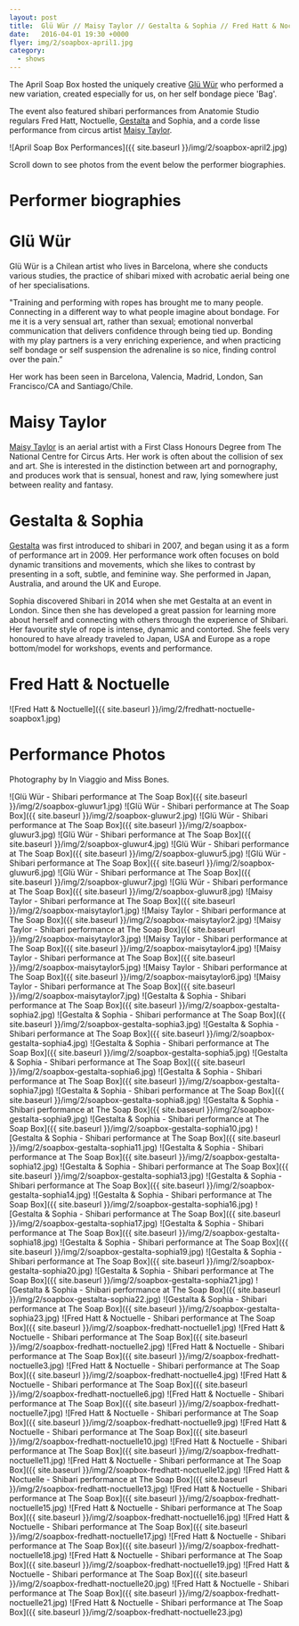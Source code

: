 ```yaml
---
layout: post
title:  Glü Wür // Maisy Taylor // Gestalta & Sophia // Fred Hatt & Noctuelle
date:   2016-04-01 19:30 +0000
flyer: img/2/soapbox-april1.jpg
category:
  - shows
---
```


The April Soap Box hosted the uniquely creative [Glü Wür](http://gluwur.flavors.me/) who performed a new variation, created especially for us, on her self bondage piece 'Bag'.

The event also featured shibari performances from Anatomie Studio regulars Fred Hatt, Noctuelle, [Gestalta](http://kinbaku.gestalta.co.uk) and Sophia, and a corde lisse performance from circus artist [Maisy Taylor](http://www.maisytaylorcircus.com/).

![April Soap Box Performances]({{ site.baseurl }}/img/2/soapbox-april2.jpg)

Scroll down to see photos from the event below the performer biographies.

# Performer biographies

# Glü Wür

Glü Wür is a Chilean artist who lives in Barcelona, where she conducts various studies, the practice of shibari mixed with acrobatic aerial being one of her specialisations.

"Training and performing with ropes has brought me to many people. Connecting in a different way to what people imagine about bondage.
For me it is a very sensual art, rather than sexual; emotional nonverbal communication that delivers confidence through being tied up. Bonding with my play partners is a very enriching experience, and when practicing self bondage or self suspension the adrenaline is so nice, finding control over the pain.”

Her work has been seen in Barcelona, Valencia, Madrid, London, San Francisco/CA and Santiago/Chile.

# Maisy Taylor

[Maisy Taylor](http://www.maisytaylorcircus.com/) is an aerial artist with a First Class Honours Degree from The National Centre for Circus Arts. Her work is often about the collision of sex and art. She is interested in the distinction between art and pornography, and produces work that is sensual, honest and raw, lying somewhere just between reality and fantasy.  

# Gestalta & Sophia

[Gestalta](http://www.kinbaku.gestalta.co.uk) was first introduced to shibari in 2007, and began using it as a form of performance art in 2009. Her performance work often focuses on bold dynamic transitions and movements, which she likes to contrast by presenting in a soft, subtle, and feminine way.
She performed in Japan, Australia, and around the UK and Europe.

Sophia discovered Shibari in 2014 when she met Gestalta at an event in London. Since then she has developed a great passion for learning more about herself and connecting with others through the experience of Shibari. Her favourite style of rope is intense, dynamic and contorted. She feels very honoured to have already traveled to Japan, USA and Europe as a rope bottom/model for workshops, events and performance.

# Fred Hatt & Noctuelle

![Fred Hatt & Noctuelle]({{ site.baseurl }}/img/2/fredhatt-noctuelle-soapbox1.jpg)

# Performance Photos
Photography by In Viaggio and Miss Bones.

![Glü Wür - Shibari performance at The Soap Box]({{ site.baseurl }}/img/2/soapbox-gluwur1.jpg)
![Glü Wür - Shibari performance at The Soap Box]({{ site.baseurl }}/img/2/soapbox-gluwur2.jpg)
![Glü Wür - Shibari performance at The Soap Box]({{ site.baseurl }}/img/2/soapbox-gluwur3.jpg)
![Glü Wür - Shibari performance at The Soap Box]({{ site.baseurl }}/img/2/soapbox-gluwur4.jpg)
![Glü Wür - Shibari performance at The Soap Box]({{ site.baseurl }}/img/2/soapbox-gluwur5.jpg)
![Glü Wür - Shibari performance at The Soap Box]({{ site.baseurl }}/img/2/soapbox-gluwur6.jpg)
![Glü Wür - Shibari performance at The Soap Box]({{ site.baseurl }}/img/2/soapbox-gluwur7.jpg)
![Glü Wür - Shibari performance at The Soap Box]({{ site.baseurl }}/img/2/soapbox-gluwur8.jpg)
![Maisy Taylor - Shibari performance at The Soap Box]({{ site.baseurl }}/img/2/soapbox-maisytaylor1.jpg)
![Maisy Taylor - Shibari performance at The Soap Box]({{ site.baseurl }}/img/2/soapbox-maisytaylor2.jpg)
![Maisy Taylor - Shibari performance at The Soap Box]({{ site.baseurl }}/img/2/soapbox-maisytaylor3.jpg)
![Maisy Taylor - Shibari performance at The Soap Box]({{ site.baseurl }}/img/2/soapbox-maisytaylor4.jpg)
![Maisy Taylor - Shibari performance at The Soap Box]({{ site.baseurl }}/img/2/soapbox-maisytaylor5.jpg)
![Maisy Taylor - Shibari performance at The Soap Box]({{ site.baseurl }}/img/2/soapbox-maisytaylor6.jpg)
![Maisy Taylor - Shibari performance at The Soap Box]({{ site.baseurl }}/img/2/soapbox-maisytaylor7.jpg)
![Gestalta & Sophia - Shibari performance at The Soap Box]({{ site.baseurl }}/img/2/soapbox-gestalta-sophia2.jpg)
![Gestalta & Sophia - Shibari performance at The Soap Box]({{ site.baseurl }}/img/2/soapbox-gestalta-sophia3.jpg)
![Gestalta & Sophia - Shibari performance at The Soap Box]({{ site.baseurl }}/img/2/soapbox-gestalta-sophia4.jpg)
![Gestalta & Sophia - Shibari performance at The Soap Box]({{ site.baseurl }}/img/2/soapbox-gestalta-sophia5.jpg)
![Gestalta & Sophia - Shibari performance at The Soap Box]({{ site.baseurl }}/img/2/soapbox-gestalta-sophia6.jpg)
![Gestalta & Sophia - Shibari performance at The Soap Box]({{ site.baseurl }}/img/2/soapbox-gestalta-sophia7.jpg)
![Gestalta & Sophia - Shibari performance at The Soap Box]({{ site.baseurl }}/img/2/soapbox-gestalta-sophia8.jpg)
![Gestalta & Sophia - Shibari performance at The Soap Box]({{ site.baseurl }}/img/2/soapbox-gestalta-sophia9.jpg)
![Gestalta & Sophia - Shibari performance at The Soap Box]({{ site.baseurl }}/img/2/soapbox-gestalta-sophia10.jpg)
![Gestalta & Sophia - Shibari performance at The Soap Box]({{ site.baseurl }}/img/2/soapbox-gestalta-sophia11.jpg)
![Gestalta & Sophia - Shibari performance at The Soap Box]({{ site.baseurl }}/img/2/soapbox-gestalta-sophia12.jpg)
![Gestalta & Sophia - Shibari performance at The Soap Box]({{ site.baseurl }}/img/2/soapbox-gestalta-sophia13.jpg)
![Gestalta & Sophia - Shibari performance at The Soap Box]({{ site.baseurl }}/img/2/soapbox-gestalta-sophia14.jpg)
![Gestalta & Sophia - Shibari performance at The Soap Box]({{ site.baseurl }}/img/2/soapbox-gestalta-sophia16.jpg)
![Gestalta & Sophia - Shibari performance at The Soap Box]({{ site.baseurl }}/img/2/soapbox-gestalta-sophia17.jpg)
![Gestalta & Sophia - Shibari performance at The Soap Box]({{ site.baseurl }}/img/2/soapbox-gestalta-sophia18.jpg)
![Gestalta & Sophia - Shibari performance at The Soap Box]({{ site.baseurl }}/img/2/soapbox-gestalta-sophia19.jpg)
![Gestalta & Sophia - Shibari performance at The Soap Box]({{ site.baseurl }}/img/2/soapbox-gestalta-sophia20.jpg)
![Gestalta & Sophia - Shibari performance at The Soap Box]({{ site.baseurl }}/img/2/soapbox-gestalta-sophia21.jpg)
![Gestalta & Sophia - Shibari performance at The Soap Box]({{ site.baseurl }}/img/2/soapbox-gestalta-sophia22.jpg)
![Gestalta & Sophia - Shibari performance at The Soap Box]({{ site.baseurl }}/img/2/soapbox-gestalta-sophia23.jpg)
![Fred Hatt & Noctuelle - Shibari performance at The Soap Box]({{ site.baseurl }}/img/2/soapbox-fredhatt-noctuelle1.jpg)
![Fred Hatt & Noctuelle - Shibari performance at The Soap Box]({{ site.baseurl }}/img/2/soapbox-fredhatt-noctuelle2.jpg)
![Fred Hatt & Noctuelle - Shibari performance at The Soap Box]({{ site.baseurl }}/img/2/soapbox-fredhatt-noctuelle3.jpg)
![Fred Hatt & Noctuelle - Shibari performance at The Soap Box]({{ site.baseurl }}/img/2/soapbox-fredhatt-noctuelle4.jpg)
![Fred Hatt & Noctuelle - Shibari performance at The Soap Box]({{ site.baseurl }}/img/2/soapbox-fredhatt-noctuelle6.jpg)
![Fred Hatt & Noctuelle - Shibari performance at The Soap Box]({{ site.baseurl }}/img/2/soapbox-fredhatt-noctuelle7.jpg)
![Fred Hatt & Noctuelle - Shibari performance at The Soap Box]({{ site.baseurl }}/img/2/soapbox-fredhatt-noctuelle9.jpg)
![Fred Hatt & Noctuelle - Shibari performance at The Soap Box]({{ site.baseurl }}/img/2/soapbox-fredhatt-noctuelle10.jpg)
![Fred Hatt & Noctuelle - Shibari performance at The Soap Box]({{ site.baseurl }}/img/2/soapbox-fredhatt-noctuelle11.jpg)
![Fred Hatt & Noctuelle - Shibari performance at The Soap Box]({{ site.baseurl }}/img/2/soapbox-fredhatt-noctuelle12.jpg)
![Fred Hatt & Noctuelle - Shibari performance at The Soap Box]({{ site.baseurl }}/img/2/soapbox-fredhatt-noctuelle13.jpg)
![Fred Hatt & Noctuelle - Shibari performance at The Soap Box]({{ site.baseurl }}/img/2/soapbox-fredhatt-noctuelle15.jpg)
![Fred Hatt & Noctuelle - Shibari performance at The Soap Box]({{ site.baseurl }}/img/2/soapbox-fredhatt-noctuelle16.jpg)
![Fred Hatt & Noctuelle - Shibari performance at The Soap Box]({{ site.baseurl }}/img/2/soapbox-fredhatt-noctuelle17.jpg)
![Fred Hatt & Noctuelle - Shibari performance at The Soap Box]({{ site.baseurl }}/img/2/soapbox-fredhatt-noctuelle18.jpg)
![Fred Hatt & Noctuelle - Shibari performance at The Soap Box]({{ site.baseurl }}/img/2/soapbox-fredhatt-noctuelle19.jpg)
![Fred Hatt & Noctuelle - Shibari performance at The Soap Box]({{ site.baseurl }}/img/2/soapbox-fredhatt-noctuelle20.jpg)
![Fred Hatt & Noctuelle - Shibari performance at The Soap Box]({{ site.baseurl }}/img/2/soapbox-fredhatt-noctuelle21.jpg)
![Fred Hatt & Noctuelle - Shibari performance at The Soap Box]({{ site.baseurl }}/img/2/soapbox-fredhatt-noctuelle23.jpg)
